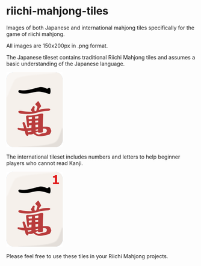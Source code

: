# riichi-mahjong-tiles
Images of both Japanese and international mahjong tiles specifically for the game of riichi mahjong.

All images are 150x200px in .png format.

The Japanese tileset contains traditional Riichi Mahjong tiles and assumes a basic understanding of the Japanese language.

![Japanese Tiles](https://github.com/Go1den/riichi-mahjong-tiles/blob/master/Japanese/1man.png?raw=true)

The international tileset includes numbers and letters to help beginner players who cannot read Kanji.

![International Tiles](https://github.com/Go1den/riichi-mahjong-tiles/blob/master/International/1man.png?raw=true)

Please feel free to use these tiles in your Riichi Mahjong projects.
